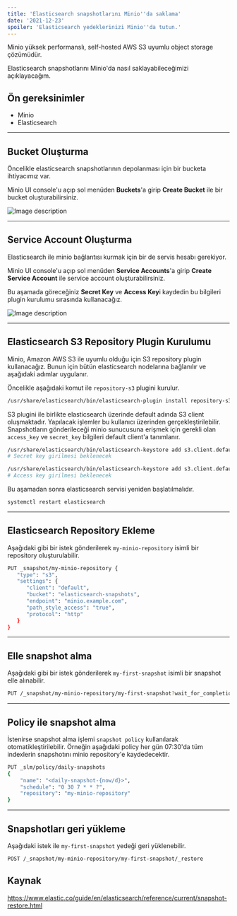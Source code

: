 ```yaml
---
title: 'Elasticsearch snapshotlarını Minio''da saklama'
date: '2021-12-23'
spoiler: 'Elasticsearch yedeklerinizi Minio''da tutun.'
---
```


[](/x/)

Minio yüksek performanslı, self-hosted AWS S3 uyumlu object storage çözümüdür.

Elasticsearch snapshotlarını Minio'da nasıl saklayabileceğimizi açıklayacağım.

## Ön gereksinimler

* Minio
* Elasticsearch

---

## Bucket Oluşturma

Öncelikle elasticsearch snapshotlarının depolanması için bir bucketa ihtiyacımız var.

Minio UI console'u açıp sol menüden **Buckets**'a girip **Create Bucket** ile bir bucket oluşturabilirsiniz.

![Image description](https://dev-to-uploads.s3.amazonaws.com/uploads/articles/iippohmwlinkwrcxern2.png)

---

## Service Account Oluşturma

Elasticsearch ile minio bağlantısı kurmak için bir de servis hesabı gerekiyor.

Minio UI console'u açıp sol menüden **Service Accounts**'a girip **Create Service Account** ile service account oluşturabilirsiniz.

Bu aşamada göreceğiniz **Secret Key** ve **Access Key**i kaydedin bu bilgileri plugin kurulumu sırasında kullanacağız.

![Image description](https://dev-to-uploads.s3.amazonaws.com/uploads/articles/8ejh1gjw6wu1nw53ds1s.png)

---

## Elasticsearch S3 Repository Plugin Kurulumu

Minio, Amazon AWS S3 ile uyumlu olduğu için S3 repository plugin kullanacağız. Bunun için bütün elasticsearch nodelarına bağlanılır ve aşağıdaki adımlar uygulanır.

Öncelikle aşağıdaki komut ile `repository-s3` plugini kurulur.

```bash
/usr/share/elasticsearch/bin/elasticsearch-plugin install repository-s3
```

S3 plugini ile birlikte elasticsearch üzerinde default adında S3 client oluşmaktadır. Yapılacak işlemler bu
kullanıcı üzerinden gerçekleştirilebilir. Snapshotların gönderileceği minio sunucusuna erişmek için gerekli olan `access_key` ve `secret_key` bilgileri default client'a tanımlanır.

```bash
/usr/share/elasticsearch/bin/elasticsearch-keystore add s3.client.default.secret_key
# Secret key girilmesi beklenecek

/usr/share/elasticsearch/bin/elasticsearch-keystore add s3.client.default.access_key
# Access key girilmesi beklenecek
```

Bu aşamadan sonra elasticsearch servisi yeniden başlatılmalıdır.

```bash
systemctl restart elasticsearch
```

---

## Elasticsearch Repository Ekleme

Aşağıdaki gibi bir istek gönderilerek `my-minio-repository` isimli bir repository oluşturulabilir.

```bash
PUT _snapshot/my-minio-repository {
   "type": "s3",
   "settings": {
      "client": "default",
      "bucket": "elasticsearch-snapshots",
      "endpoint": "minio.example.com",
      "path_style_access": "true",
      "protocol": "http"
   } 
}
```

---

## Elle snapshot alma

Aşağıdaki gibi bir istek gönderilerek `my-first-snapshot` isimli bir snapshot elle alınabilir.

```bash
PUT /_snapshot/my-minio-repository/my-first-snapshot?wait_for_completion=true
```

---

## Policy ile snapshot alma

İstenirse snapshot alma işlemi `snapshot policy` kullanılarak otomatikleştirilebilir. Örneğin aşağıdaki policy her gün 07:30'da tüm indexlerin snapshotını minio repository'e kaydedecektir.

```bash
PUT _slm/policy/daily-snapshots
{
    "name": "<daily-snapshot-{now/d}>",
    "schedule": "0 30 7 * * ?",
    "repository": "my-minio-repository"
}
```

---

## Snapshotları geri yükleme

Aşağıdaki istek ile `my-first-snapshot` yedeği geri yüklenebilir.

```bash
POST /_snapshot/my-minio-repository/my-first-snapshot/_restore
```

## Kaynak

https://www.elastic.co/guide/en/elasticsearch/reference/current/snapshot-restore.html

